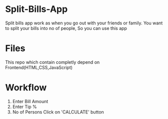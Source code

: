 # Split-Bills-App
Split bills app work as when you go out with your friends or family. You want to split your bills into no of people, So you can use this app
# Files
This repo which contain completly depend on Frontend(HTML,CSS,JavaScript)
# Workflow
 1. Enter Bill Amount
 2. Enter Tip %
 3. No of Persons
 Click on 'CALCULATE' button
